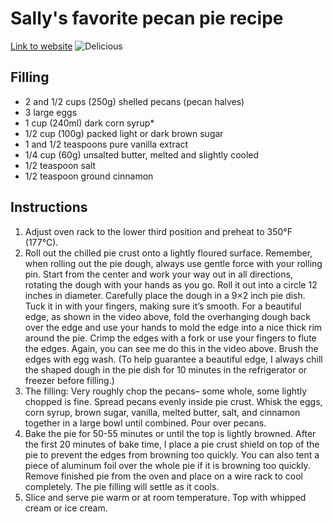 # Sally's favorite pecan pie recipe
[Link to website](https://sallysbakingaddiction.com/my-favorite-pecan-pie-recipe/#tasty-recipes-71034)
![Delicious]('pics/pecan-pie.jpg')


## Filling
- 2 and 1/2 cups (250g) shelled pecans (pecan halves)
- 3 large eggs
- 1 cup (240ml) dark corn syrup*
- 1/2 cup (100g) packed light or dark brown sugar
- 1 and 1/2 teaspoons pure vanilla extract
- 1/4 cup (60g) unsalted butter, melted and slightly cooled
- 1/2 teaspoon salt
- 1/2 teaspoon ground cinnamon

## Instructions

1. Adjust oven rack to the lower third position and preheat to 350°F (177°C).
2. Roll out the chilled pie crust onto a lightly floured surface. Remember, when rolling out the pie dough, always use gentle force with your rolling pin. Start from the center and work your way out in all directions, rotating the dough with your hands as you go. Roll it out into a circle 12 inches in diameter. Carefully place the dough in a 9×2 inch pie dish. Tuck it in with your fingers, making sure it’s smooth. For a beautiful edge, as shown in the video above, fold the overhanging dough back over the edge and use your hands to mold the edge into a nice thick rim around the pie. Crimp the edges with a fork or use your fingers to flute the edges. Again, you can see me do this in the video above. Brush the edges with egg wash. (To help guarantee a beautiful edge, I always chill the shaped dough in the pie dish for 10 minutes in the refrigerator or freezer before filling.)
3. The filling: Very roughly chop the pecans– some whole, some lightly chopped is fine. Spread pecans evenly inside pie crust. Whisk the eggs, corn syrup, brown sugar, vanilla, melted butter, salt, and cinnamon together in a large bowl until combined. Pour over pecans.
4. Bake the pie for 50-55 minutes or until the top is lightly browned. After the first 20 minutes of bake time, I place a pie crust shield on top of the pie to prevent the edges from browning too quickly. You can also tent a piece of aluminum foil over the whole pie if it is browning too quickly. Remove finished pie from the oven and place on a wire rack to cool completely. The pie filling will settle as it cools.
5. Slice and serve pie warm or at room temperature. Top with whipped cream or ice cream.